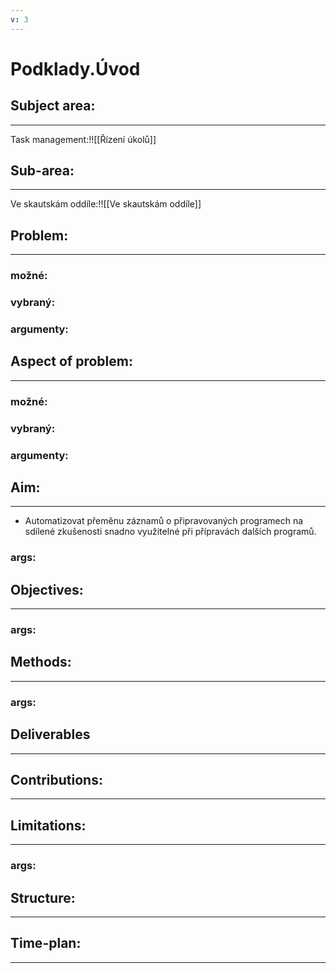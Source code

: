 ```yaml
---
v: 3
---
```


# Podklady.Úvod

## Subject area:
---

Task management:!![[Řízení úkolů]]

## Sub-area:

---
Ve skautskám oddíle:!![[Ve skautskám oddíle]]
## Problem:

---

### možné:

### vybraný:

### argumenty:

## Aspect of problem:

---

### možné:

### vybraný:

### argumenty:

## Aim:

---

- Automatizovat přeměnu záznamů o připravovaných programech na sdílené zkušenosti snadno využitelné při přípravách dalších programů.

### args:

## Objectives:

---

### args:

## Methods:

---

### args:

## Deliverables

---

## Contributions:

---

## Limitations:

---

### args:

## Structure:

---

## Time-plan:

---